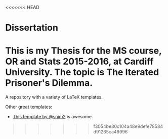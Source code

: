 <<<<<<< HEAD
# Dissertation
This is my Thesis for the MS course, OR and Stats 2015-2016, at Cardiff University.  The topic is The Iterated Prisoner's Dilemma. 
=======
A repository with a variety of LaTeX templates.

Other great templates:

- [This template by @snim2](https://github.com/snim2/phdtemplate) is awesome.
>>>>>>> f3054be30c104a48e9defe78584d91265ca48996
